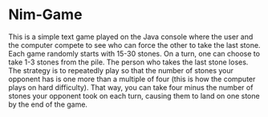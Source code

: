 # Nim-Game
This is a simple text game played on the Java console where the user and the computer compete to see who can force the other to take the last stone.
Each game randomly starts with 15-30 stones. On a turn, one can choose to take 1-3 stones from the pile. The person who takes the last stone loses.
The strategy is to repeatedly play so that the number of stones your opponent has is one more than a multiple of four (this is how the computer plays on hard difficulty). That way, you can take four minus the number of stones your opponent took on each turn, causing them to land on one stone by the end of the game.
